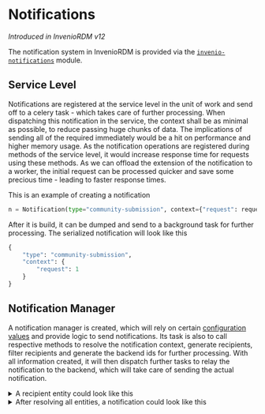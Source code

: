 # Notifications

_Introduced in InvenioRDM v12_

The notification system in InvenioRDM is provided via the [`invenio-notifications`](https://github.com/inveniosoftware/invenio-notifications) module.


## Service Level

Notifications are registered at the service level in the unit of work and send off to a celery task - which takes care of further processing. When dispatching this notification in the service, the context shall be as minimal as possible, to reduce passing huge chunks of data.
The implications of sending all of the required immediately would be a hit on performance and higher memory usage.
As the notification operations are registered during methods of the service level, it would increase response time for requests using these methods.
As we can offload the extension of the notification to a worker, the initial request can be processed quicker and save some precious time - leading to faster response times.

This is an example of creating a notification
```py
n = Notification(type="community-submission", context={"request": request.id})
```

After it is build, it can be dumped and send to a background task for further processing. The serialized notification will look like this
```py
{
    "type": "community-submission",
    "context": {
        "request": 1
    }
}
```


## Notification Manager

A notification manager is created, which will rely on certain [configuration values](../../operate/customize/notifications_modify.md#configuration-values) and provide logic to send notifications. Its task is also to call respective methods to resolve the notification context, generate recipients, filter recipients and generate the backend ids for further processing. With all information created, it will then dispatch further tasks to relay the notification to the backend, which will take care of sending the actual notification.

<details>
<summary>A recipient entity could look like this</summary>

```py
{
  "data": {
    "id": "5",
    "created": "2023-08-03T12:37:24.353656+00:00",
    "updated": "2023-08-03T12:37:24.971301+00:00",
    "links": {
      "self": "https://127.0.0.1:5000/api/users/5",
      "avatar": "https://127.0.0.1:5000/api/users/5/avatar.svg"
    },
    "revision_id": 5,
    "active": true,
    "confirmed": true,
    "is_current_user": false,
    "email": "newuser@newuser.org",
    "username": null,
    "profile": {
      "full_name": "New User",
      "affiliations": "CERN"
    },
    "preferences": {
      "visibility": "public",
      "email_visibility": "restricted",
      "locale": "en",
      "timezone": "Europe/Zurich",
      "notifications": {
        "enabled": true
      }
    }
  }
}
```
</details>

<details>
<summary>After resolving all entities, a notification could look like this</summary>

```py
{
  "type": "community-invitation.submit",
  "context": {
    "request": {
      "id": "372cd107-7b76-4a45-9c10-c339f4c2a3ac",
      "created": "2023-08-03T12:32:06.251565+00:00",
      "updated": "2023-08-03T12:32:06.260397+00:00",
      "links": {
        "actions": {
          "accept": "https://127.0.0.1:5000/api/requests/372cd107-7b76-4a45-9c10-c339f4c2a3ac/actions/accept",
          "decline": "https://127.0.0.1:5000/api/requests/372cd107-7b76-4a45-9c10-c339f4c2a3ac/actions/decline",
          "cancel": "https://127.0.0.1:5000/api/requests/372cd107-7b76-4a45-9c10-c339f4c2a3ac/actions/cancel",
          "expire": "https://127.0.0.1:5000/api/requests/372cd107-7b76-4a45-9c10-c339f4c2a3ac/actions/expire"
        },
        "self": "https://127.0.0.1:5000/api/requests/372cd107-7b76-4a45-9c10-c339f4c2a3ac",
        "self_html": "https://127.0.0.1:5000/requests/372cd107-7b76-4a45-9c10-c339f4c2a3ac",
        "comments": "https://127.0.0.1:5000/api/requests/372cd107-7b76-4a45-9c10-c339f4c2a3ac/comments",
        "timeline": "https://127.0.0.1:5000/api/requests/372cd107-7b76-4a45-9c10-c339f4c2a3ac/timeline"
      },
      "revision_id": 2,
      "type": "community-invitation",
      "title": "Invitation to join \"My Community\"",
      "description": "You will join as \"Reader\".",
      "number": "2",
      "status": "submitted",
      "is_closed": false,
      "is_open": true,
      "expires_at": "2023-09-02T12:32:06.239340+00:00",
      "is_expired": false,
      "created_by": {
        "id": "232d2ae9-ac03-4359-bc8e-9fa95e66ced0",
        "created": "2023-08-03T12:32:05.556911+00:00",
        "updated": "2023-08-03T12:32:05.595929+00:00",
        "links": {
          "featured": "https://127.0.0.1:5000/api/communities/232d2ae9-ac03-4359-bc8e-9fa95e66ced0/featured",
          "self": "https://127.0.0.1:5000/api/communities/232d2ae9-ac03-4359-bc8e-9fa95e66ced0",
          "self_html": "https://127.0.0.1:5000/communities/public",
          "settings_html": "https://127.0.0.1:5000/communities/public/settings",
          "logo": "https://127.0.0.1:5000/api/communities/232d2ae9-ac03-4359-bc8e-9fa95e66ced0/logo",
          "rename": "https://127.0.0.1:5000/api/communities/232d2ae9-ac03-4359-bc8e-9fa95e66ced0/rename",
          "members": "https://127.0.0.1:5000/api/communities/232d2ae9-ac03-4359-bc8e-9fa95e66ced0/members",
          "public_members": "https://127.0.0.1:5000/api/communities/232d2ae9-ac03-4359-bc8e-9fa95e66ced0/members/public",
          "invitations": "https://127.0.0.1:5000/api/communities/232d2ae9-ac03-4359-bc8e-9fa95e66ced0/invitations",
          "requests": "https://127.0.0.1:5000/api/communities/232d2ae9-ac03-4359-bc8e-9fa95e66ced0/requests",
          "records": "https://127.0.0.1:5000/api/communities/232d2ae9-ac03-4359-bc8e-9fa95e66ced0/records"
        },
        "revision_id": 2,
        "slug": "public",
        "metadata": {
          "title": "My Community"
        },
        "access": {
          "visibility": "public",
          "member_policy": "open",
          "record_policy": "open",
          "review_policy": "closed"
        },
        "custom_fields": {}
      },
      "receiver": {
        "id": "5",
        "created": "2023-08-03T12:32:05.683922+00:00",
        "updated": "2023-08-03T12:32:06.366896+00:00",
        "links": {
          "self": "https://127.0.0.1:5000/api/users/5",
          "avatar": "https://127.0.0.1:5000/api/users/5/avatar.svg"
        },
        "revision_id": 6,
        "active": true,
        "confirmed": true,
        "is_current_user": false,
        "email": "newuser@newuser.org",
        "username": null,
        "profile": {
          "full_name": "New User",
          "affiliations": "CERN"
        },
        "preferences": {
          "visibility": "public",
          "email_visibility": "restricted",
          "locale": "en",
          "timezone": "Europe/Zurich",
          "notifications": {
            "enabled": true
          }
        }
      },
      "topic": {
        "community": "232d2ae9-ac03-4359-bc8e-9fa95e66ced0"
      }
    },
    "role": "Reader",
    "message": null
  }
}
```
</details>
